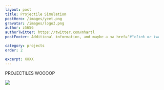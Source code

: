 ```yaml
---
layout: post
title: Projectile Simulation
postHero: /images/yeet.png
gravatar: /images/logo3.png
author: z5656
authorTwitter: https://twitter.com/mhartl
postFooter: Additional information, and maybe a <a href="#">link or two</a>

category: projects
order: 2

excerpt: XXXX
---
```


PROJECTILES WOOOOP

<img class="pull-left" src="../gallery/images/goosander2.png">